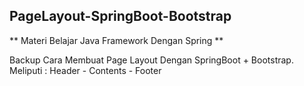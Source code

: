 ## PageLayout-SpringBoot-Bootstrap ##
** Materi Belajar Java Framework Dengan Spring ** 

Backup Cara Membuat Page Layout Dengan SpringBoot + Bootstrap.
Meliputi : Header - Contents - Footer
